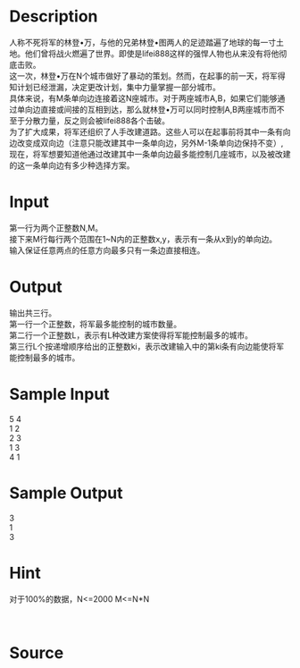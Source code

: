 
# Description

<div class="content"><div>人称不死将军的林登•万，与他的兄弟林登•图两人的足迹踏遍了地球的每一寸土地。他们曾将战火燃遍了世界。即使是lifei888这样的强悍人物也从来没有将他彻底击败。</div>
<div>这一次，林登•万在N个城市做好了暴动的策划。然而，在起事的前一天，将军得知计划已经泄漏，决定更改计划，集中力量掌握一部分城市。</div>
<div>具体来说，有M条单向边连接着这N座城市。对于两座城市A,B，如果它们能够通过单向边直接或间接的互相到达，那么就林登•万可以同时控制A,B两座城市而不至于分散力量，反之则会被lifei888各个击破。</div>
<div>为了扩大成果，将军还组织了人手改建道路。这些人可以在起事前将其中一条有向边改变成双向边（注意只能改建其中一条单向边，另外M-1条单向边保持不变）,现在，将军想要知道他通过改建其中一条单向边最多能控制几座城市，以及被改建的这一条单向边有多少种选择方案。</div>
<p></p></div>

# Input

<div class="content"><div>第一行为两个正整数N,M。</div>
<div>接下来M行每行两个范围在1~N内的正整数x,y，表示有一条从x到y的单向边。</div>
<div>输入保证任意两点的任意方向最多只有一条边直接相连。</div>
<p></p></div>

# Output

<div class="content"><div>输出共三行。</div>
<div>第一行一个正整数，将军最多能控制的城市数量。</div>
<div>第二行一个正整数L，表示有L种改建方案使得将军能控制最多的城市。</div>
<div>第三行L个按递增顺序给出的正整数ki，表示改建输入中的第ki条有向边能使将军能控制最多的城市。</div>
<div></div>
<p></p></div>

# Sample Input

<div class="content"><span class="sampledata">5 4<br/>
1 2<br/>
2 3<br/>
1 3<br/>
4 1<br/>
</span></div>

# Sample Output

<div class="content"><span class="sampledata">3<br/>
1<br/>
3<br/>
</span></div>

# Hint

<div class="content"><p></p><p class="MsoNormal"><span style="font-family:宋体;mso-ascii-font-family:&#34;Times New Roman&#34;;&lt;br /&gt;
mso-hansi-font-family:&#34;Times New Roman&#34;">对于</span><span lang="EN-US">100%</span><span style="font-family:宋体;mso-ascii-font-family:&#34;Times New Roman&#34;;mso-hansi-font-family:&lt;br /&gt;
&#34;Times New Roman&#34;">的数据，</span><span lang="EN-US">N&lt;=<st1:chmetcnv unitname="m" sourcevalue="2000" hasspace="True" negative="False" numbertype="1" tcsc="0" w:st="on">2000 M</st1:chmetcnv>&lt;=N*N</span></p><br/>
<p></p><p></p></div>

# Source

<div class="content"><p><a href="problemset.php?search="></a></p></div>

